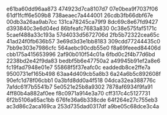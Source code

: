 e61ba60dd96aa873
474923d7ca8107d7
07e0bea9f7037f06
61df1fcff6e509b8
738aeaec7a444001
26cdb3fb66dbf67e
00db3a26aa9ab7cc
131ca78245ca79f9
8dc69c8e67fd9427
d393840c3e6d04ed
86bfeafc7683a830
0c38e575faf5171c
5caef488a33c193a
57d4033d5672706d
2fb5b72322cea65c
41ad24f0fb636b57
3e69d3d3e1bb8183
309cdd77244435c0
7bb9e303e7986cfc
564aebc90cdb55e0
f8a69feeed84406d
cbb175a415653996
2af90b010f54c01a
6fbd0c2f4b77d6bd
2238bd2e42f9da83
bedbf5b6e47750a2
a49945b91ef2a8e6
fc19fad7948e01e7
55868f5f37eafc0c
eaddedb8ce2ffe7a
9500731ef165b498
63aa4d409cb5a8b3
6a24a6b5c892608f
90efc1d78f06cbb1
0a3bfd8dd0a4f518
04dca32ea388776c
7afdc61f7b5541b7
5e0521e25b8a9302
7878af6934f9fa91
4ff80b4a882af0ee
f8c0971a914e3a70
cff317c4c5127731
6f2b5106a65ac1bb
676fe36a6b338cde
64f264e27c755eb3
ac3d86c2aca169ca
253d735dad0317df
a9be05c68dce3c4a
